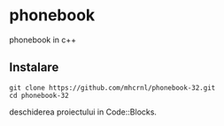# phonebook

phonebook in c++
## Instalare
```
git clone https://github.com/mhcrnl/phonebook-32.git
cd phonebook-32
```
deschiderea proiectului in Code::Blocks.